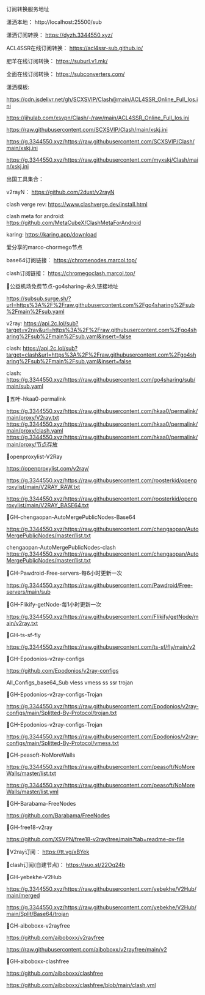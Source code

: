 订阅转换服务地址

潇洒本地：	http://localhost:25500/sub

潇洒订阅转换：	https://dyzh.3344550.xyz/

ACL4SSR在线订阅转换：	https://acl4ssr-sub.github.io/

肥羊在线订阅转换：	https://suburl.v1.mk/

全面在线订阅转换：	https://subconverters.com/

潇洒模板:

https://cdn.jsdelivr.net/gh/SCXSVIP/Clash@main/ACL4SSR_Online_Full_Ios.ini

https://jihulab.com/xsvpn/Clash/-/raw/main/ACL4SSR_Online_Full_Ios.ini

https://raw.githubusercontent.com/SCXSVIP/Clash/main/xskj.ini

https://g.3344550.xyz/https://raw.githubusercontent.com/SCXSVIP/Clash/main/xskj.ini

https://g.3344550.xyz/https://raw.githubusercontent.com/myxskj/Clash/main/xskj.ini

出国工具集合：

v2rayN：	https://github.com/2dust/v2rayN

clash verge rev: 	https://www.clashverge.dev/install.html

clash meta for android: 	https://github.com/MetaCubeX/ClashMetaForAndroid

karing: 	https://karing.app/download

爱分享的marco-chormego节点

base64订阅链接：	https://chromenodes.marcol.top/

clash订阅链接：		https://chromegoclash.marcol.top/


🚀公益机场免费节点-go4sharing-永久链接地址

https://subsub.surge.sh/?url=https%3A%2F%2Fraw.githubusercontent.com%2Fgo4sharing%2Fsub%2Fmain%2Fsub.yaml

v2ray:	https://api.2c.lol/sub?target=v2ray&url=https%3A%2F%2Fraw.githubusercontent.com%2Fgo4sharing%2Fsub%2Fmain%2Fsub.yaml&insert=false

clash:	https://api.2c.lol/sub?target=clash&url=https%3A%2F%2Fraw.githubusercontent.com%2Fgo4sharing%2Fsub%2Fmain%2Fsub.yaml&insert=false

clash:	https://g.3344550.xyz/https://raw.githubusercontent.com/go4sharing/sub/main/sub.yaml

🚀五叶-hkaa0-permalink

https://g.3344550.xyz/https://raw.githubusercontent.com/hkaa0/permalink/main/proxy/V2ray.txt
https://g.3344550.xyz/https://raw.githubusercontent.com/hkaa0/permalink/main/proxy/clash.yaml
https://g.3344550.xyz/https://raw.githubusercontent.com/hkaa0/permalink/main/proxy/节点存放

🚀openproxylist-V2Ray

https://openproxylist.com/v2ray/

https://g.3344550.xyz/https://raw.githubusercontent.com/roosterkid/openproxylist/main/V2RAY_RAW.txt

https://g.3344550.xyz/https://raw.githubusercontent.com/roosterkid/openproxylist/main/V2RAY_BASE64.txt

🚀GH-chengaopan-AutoMergePublicNodes-Base64

https://g.3344550.xyz/https://raw.githubusercontent.com/chengaopan/AutoMergePublicNodes/master/list.txt

chengaopan-AutoMergePublicNodes-clash
https://g.3344550.xyz/https://raw.githubusercontent.com/chengaopan/AutoMergePublicNodes/master/list.txt

🚀GH-Pawdroid-Free-servers-每6小时更新一次

https://g.3344550.xyz/https://raw.githubusercontent.com/Pawdroid/Free-servers/main/sub

🚀GH-Flikify-getNode-每1小时更新一次

https://g.3344550.xyz/https://raw.githubusercontent.com/Flikify/getNode/main/v2ray.txt

🚀GH-ts-sf-fly

https://g.3344550.xyz/https://raw.githubusercontent.com/ts-sf/fly/main/v2

🚀GH-Epodonios-v2ray-configs

https://github.com/Epodonios/v2ray-configs

All_Configs_base64_Sub
vless
vmess
ss
ssr
trojan

🚀GH-Epodonios-v2ray-configs-Trojan

https://g.3344550.xyz/https://raw.githubusercontent.com/Epodonios/v2ray-configs/main/Splitted-By-Protocol/trojan.txt

🚀GH-Epodonios-v2ray-configs-Trojan

https://g.3344550.xyz/https://raw.githubusercontent.com/Epodonios/v2ray-configs/main/Splitted-By-Protocol/vmess.txt

🚀GH-peasoft-NoMoreWalls

https://g.3344550.xyz/https://raw.githubusercontent.com/peasoft/NoMoreWalls/master/list.txt

https://g.3344550.xyz/https://raw.githubusercontent.com/peasoft/NoMoreWalls/master/list.yml

🚀GH-Barabama-FreeNodes

https://github.com/Barabama/FreeNodes

🚀GH-free18-v2ray

https://github.com/XSVPN/free18-v2ray/tree/main?tab=readme-ov-file

🚀V2ray订阅：	https://tt.vg/xBYek

🚀clash订阅(自建节点)：	https://suo.st/22Oq24b

🚀GH-yebekhe-V2Hub

https://g.3344550.xyz/https://raw.githubusercontent.com/yebekhe/V2Hub/main/merged

https://g.3344550.xyz/https://raw.githubusercontent.com/yebekhe/V2Hub/main/Split/Base64/trojan

🚀GH-aiboboxx-v2rayfree

https://github.com/aiboboxx/v2rayfree

https://raw.githubusercontent.com/aiboboxx/v2rayfree/main/v2

🚀GH-aiboboxx-clashfree

https://github.com/aiboboxx/clashfree

https://github.com/aiboboxx/clashfree/blob/main/clash.yml
